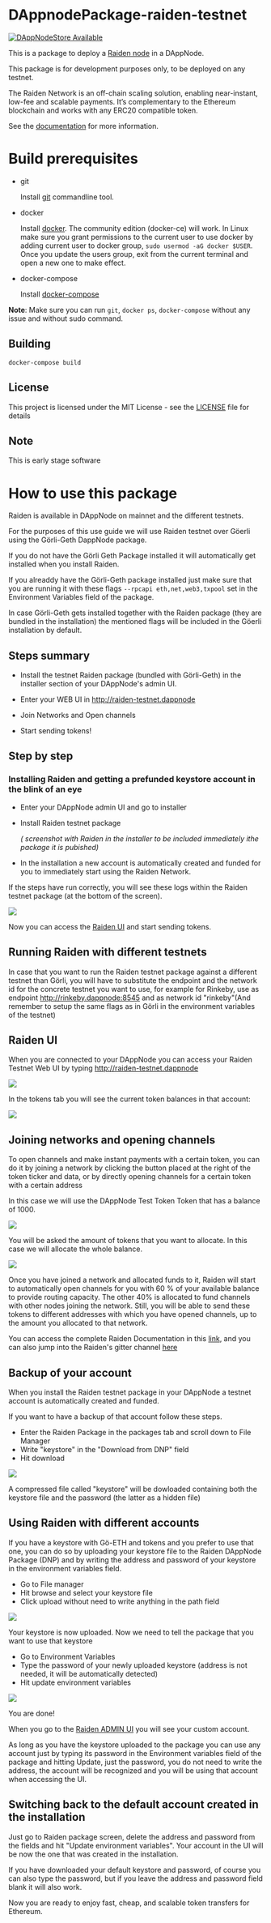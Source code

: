 # DAppnodePackage-raiden-testnet
[![DAppNodeStore Available](https://img.shields.io/badge/DAppNodeStore-Available-brightgreen.svg)](http://my.admin.dnp.dappnode.eth/#/installer/raiden-testnet.dnp.dappnode.eth)

This is a package to deploy a [Raiden node](https://raiden.network/) in a DAppNode.

This package is for development purposes only, to be deployed on any testnet.

The Raiden Network is an off-chain scaling solution, enabling near-instant, low-fee and scalable payments. It’s complementary to the Ethereum blockchain and works with any ERC20 compatible token.

See the [documentation](https://raiden-network.readthedocs.io/en/stable/index.html) for more information.


# Build prerequisites

- git

   Install [git](https://git-scm.com/book/en/v2/Getting-Started-Installing-Git) commandline tool.

- docker

   Install [docker](https://docs.docker.com/engine/installation). The community edition (docker-ce) will work. In Linux make sure you grant permissions to the current user to use docker by adding current user to docker group, `sudo usermod -aG docker $USER`. Once you update the users group, exit from the current terminal and open a new one to make effect.

- docker-compose

   Install [docker-compose](https://docs.docker.com/compose/install)
   
**Note**: Make sure you can run `git`, `docker ps`, `docker-compose` without any issue and without sudo command.


## Building

`docker-compose build`


## License

This project is licensed under the MIT License - see the [LICENSE](LICENSE) file for details

## Note

This is early stage software

# How to use this package

Raiden is available in DAppNode on mainnet and the different testnets.

For the purposes of this use guide we will use Raiden testnet over Göerli using the Görli-Geth DappNode package.

If you do not have the Görli Geth Package installed it will automatically get installed when you install Raiden.

If you alreaddy have the Görli-Geth package installed just make sure that you are running it with these flags ```--rpcapi eth,net,web3,txpool``` set in the Environment Variables field of the package. 

In case Görli-Geth gets installed together with the Raiden package (they are bundled in the installation) the mentioned flags will be included in the Göerli installation by default.

## Steps summary

* Install the testnet Raiden package (bundled with Görli-Geth) in the installer section of your DAppNode's admin UI.

* Enter your WEB UI in  http://raiden-testnet.dappnode

* Join Networks and Open channels 

* Start sending tokens!


## Step by step 

### Installing Raiden and getting a prefunded keystore account in the blink of an eye

* Enter your DAppNode admin UI and go to installer 

* Install Raiden testnet package 

   *( screenshot with Raiden in the installer to be included immediately ithe package it is pubished)*

* In the installation a new account is automatically created and funded for you to immediately start using the Raiden Network. 


If the steps have run correctly, you will see these logs within the Raiden testnet package (at the bottom of the screen).

![](https://i.imgur.com/tiThhBI.png)


Now you can access the [Raiden UI](http://raiden-testnet.dappnode) and start sending tokens.

## Running Raiden with different testnets

In case that you want to run the Raiden testnet package against a different testnet than Görli, you will have to substitute the endpoint and the network id for the concrete testnet you want to use, for example for Rinkeby, use as endpoint http://rinkeby.dappnode:8545 and as network id "rinkeby"(And remember to setup the same flags as in Görli in the environment variables of the testnet)

## Raiden UI

When you are connected to your DAppNode you can access your Raiden Testnet Web UI by typing http://raiden-testnet.dappnode

![](https://i.imgur.com/MW6PnvR.png)



In the tokens tab you will see the current token balances in that account:



![](https://i.imgur.com/ZKr63TQ.png)



## Joining networks and opening channels

To open channels and make instant payments with a certain token, you can do it by joining a network by clicking the button placed at the right of the token ticker and data, or by directly opening channels for a certain token with a certain address

In this case we will use the DAppNode Test Token Token that has a balance of 1000.

![](https://i.imgur.com/AXGAznc.png)


You will be asked the amount of tokens that you want to allocate. In this case we will allocate the whole balance.

![](https://i.imgur.com/ktIqrhm.png)




Once you have joined a network and allocated funds to it, Raiden will start to automatically open channels for you with 60 % of your available balance to provide routing capacity. The other 40% is allocated to fund channels with other nodes joining the network. Still, you will be able to send these tokens to different addresses with which you have opened channels, up to the amount you allocated to that network. 

You can access the complete Raiden Documentation in this [link](https://raiden-network.readthedocs.io/en/stable/), and you can also jump into the Raiden's gitter channel [here](https://gitter.im/raiden-network/) 


## Backup of your account

When you install the Raiden testnet package in your DAppNode a testnet account is automatically created and funded.

If you want to have a backup of that account follow these steps.

* Enter the Raiden Package in the packages tab and scroll down to File Manager
* Write "keystore" in the "Download from DNP" field 
* Hit download

![](https://i.imgur.com/PoALyud.png)


A compressed file called "keystore" will be dowloaded containing both the keystore file and the password (the latter as a hidden file)

## Using Raiden with different accounts

If you have a keystore with Gö-ETH and tokens and you prefer to use that one, you can do so by uploading your keystore file to the Raiden DAppNode Package (DNP) and by writing the address and password of your keystore in the environment variables field.

* Go to File manager
* Hit browse and select your keystore file
* Click upload without need to write anything in the path field

![](https://i.imgur.com/2NK4EV2.png)


Your keystore is now uploaded. Now we need to tell the package that you want to use that keystore

* Go to Environment Variables
* Type the password of your newly uploaded keystore (address is not needed, it will be automatically detected)
* Hit update environment variables

![](https://i.imgur.com/sjKiw1s.png)


You are done!

When you go to the [Raiden ADMIN UI](http://raiden-testnet.dappnode) you will see your custom account. 

As long as you have the keystore uploaded to the package you can use any account just by typing its password in  the Environment variables field of the package and hitting Update, just the password, you do not need to write the address, the account will be  recognized and you will be using that account when accessing the UI.

## Switching back to the default account created in the installation

Just go to Raiden package screen, delete the address and password from the fields and hit "Update environment variables". Your account in the UI will be now the one that was created in the installation.

If you have downloaded your default keystore and password, of course you can also type the password, but if you leave the address and password field blank it will also work. 

Now you are ready to enjoy fast, cheap, and scalable token transfers for Ethereum. 
